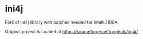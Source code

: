 # ini4j
Fork of ini4j library with patches needed for IntelliJ IDEA

Original project is located at https://sourceforge.net/projects/ini4j/
